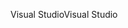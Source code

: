 <span data-ttu-id="83831-101">Visual Studio</span><span class="sxs-lookup"><span data-stu-id="83831-101">Visual Studio</span></span>